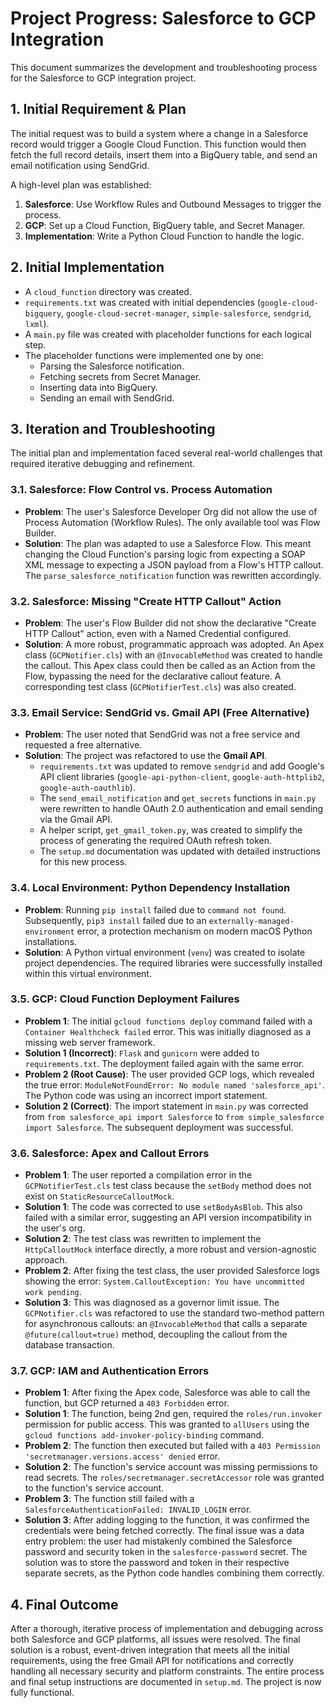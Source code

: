 # Project Progress: Salesforce to GCP Integration

This document summarizes the development and troubleshooting process for the Salesforce to GCP integration project.

## 1. Initial Requirement & Plan

The initial request was to build a system where a change in a Salesforce record would trigger a Google Cloud Function. This function would then fetch the full record details, insert them into a BigQuery table, and send an email notification using SendGrid.

A high-level plan was established:
1.  **Salesforce**: Use Workflow Rules and Outbound Messages to trigger the process.
2.  **GCP**: Set up a Cloud Function, BigQuery table, and Secret Manager.
3.  **Implementation**: Write a Python Cloud Function to handle the logic.

## 2. Initial Implementation

*   A `cloud_function` directory was created.
*   `requirements.txt` was created with initial dependencies (`google-cloud-bigquery`, `google-cloud-secret-manager`, `simple-salesforce`, `sendgrid`, `lxml`).
*   A `main.py` file was created with placeholder functions for each logical step.
*   The placeholder functions were implemented one by one:
    *   Parsing the Salesforce notification.
    *   Fetching secrets from Secret Manager.
    *   Inserting data into BigQuery.
    *   Sending an email with SendGrid.

## 3. Iteration and Troubleshooting

The initial plan and implementation faced several real-world challenges that required iterative debugging and refinement.

### 3.1. Salesforce: Flow Control vs. Process Automation

*   **Problem**: The user's Salesforce Developer Org did not allow the use of Process Automation (Workflow Rules). The only available tool was Flow Builder.
*   **Solution**: The plan was adapted to use a Salesforce Flow. This meant changing the Cloud Function's parsing logic from expecting a SOAP XML message to expecting a JSON payload from a Flow's HTTP callout. The `parse_salesforce_notification` function was rewritten accordingly.

### 3.2. Salesforce: Missing "Create HTTP Callout" Action

*   **Problem**: The user's Flow Builder did not show the declarative "Create HTTP Callout" action, even with a Named Credential configured.
*   **Solution**: A more robust, programmatic approach was adopted. An Apex class (`GCPNotifier.cls`) with an `@InvocableMethod` was created to handle the callout. This Apex class could then be called as an Action from the Flow, bypassing the need for the declarative callout feature. A corresponding test class (`GCPNotifierTest.cls`) was also created.

### 3.3. Email Service: SendGrid vs. Gmail API (Free Alternative)

*   **Problem**: The user noted that SendGrid was not a free service and requested a free alternative.
*   **Solution**: The project was refactored to use the **Gmail API**.
    *   `requirements.txt` was updated to remove `sendgrid` and add Google's API client libraries (`google-api-python-client`, `google-auth-httplib2`, `google-auth-oauthlib`).
    *   The `send_email_notification` and `get_secrets` functions in `main.py` were rewritten to handle OAuth 2.0 authentication and email sending via the Gmail API.
    *   A helper script, `get_gmail_token.py`, was created to simplify the process of generating the required OAuth refresh token.
    *   The `setup.md` documentation was updated with detailed instructions for this new process.

### 3.4. Local Environment: Python Dependency Installation

*   **Problem**: Running `pip install` failed due to `command not found`. Subsequently, `pip3 install` failed due to an `externally-managed-environment` error, a protection mechanism on modern macOS Python installations.
*   **Solution**: A Python virtual environment (`venv`) was created to isolate project dependencies. The required libraries were successfully installed within this virtual environment.

### 3.5. GCP: Cloud Function Deployment Failures

*   **Problem 1**: The initial `gcloud functions deploy` command failed with a `Container Healthcheck failed` error. This was initially diagnosed as a missing web server framework.
*   **Solution 1 (Incorrect)**: `Flask` and `gunicorn` were added to `requirements.txt`. The deployment failed again with the same error.
*   **Problem 2 (Root Cause)**: The user provided GCP logs, which revealed the true error: `ModuleNotFoundError: No module named 'salesforce_api'`. The Python code was using an incorrect import statement.
*   **Solution 2 (Correct)**: The import statement in `main.py` was corrected from `from salesforce_api import Salesforce` to `from simple_salesforce import Salesforce`. The subsequent deployment was successful.

### 3.6. Salesforce: Apex and Callout Errors

*   **Problem 1**: The user reported a compilation error in the `GCPNotifierTest.cls` test class because the `setBody` method does not exist on `StaticResourceCalloutMock`.
*   **Solution 1**: The code was corrected to use `setBodyAsBlob`. This also failed with a similar error, suggesting an API version incompatibility in the user's org.
*   **Solution 2**: The test class was rewritten to implement the `HttpCalloutMock` interface directly, a more robust and version-agnostic approach.
*   **Problem 2**: After fixing the test class, the user provided Salesforce logs showing the error: `System.CalloutException: You have uncommitted work pending`.
*   **Solution 3**: This was diagnosed as a governor limit issue. The `GCPNotifier.cls` was refactored to use the standard two-method pattern for asynchronous callouts: an `@InvocableMethod` that calls a separate `@future(callout=true)` method, decoupling the callout from the database transaction.

### 3.7. GCP: IAM and Authentication Errors

*   **Problem 1**: After fixing the Apex code, Salesforce was able to call the function, but GCP returned a `403 Forbidden` error.
*   **Solution 1**: The function, being 2nd gen, required the `roles/run.invoker` permission for public access. This was granted to `allUsers` using the `gcloud functions add-invoker-policy-binding` command.
*   **Problem 2**: The function then executed but failed with a `403 Permission 'secretmanager.versions.access' denied` error.
*   **Solution 2**: The function's service account was missing permissions to read secrets. The `roles/secretmanager.secretAccessor` role was granted to the function's service account.
*   **Problem 3**: The function still failed with a `SalesforceAuthenticationFailed: INVALID_LOGIN` error.
*   **Solution 3**: After adding logging to the function, it was confirmed the credentials were being fetched correctly. The final issue was a data entry problem: the user had mistakenly combined the Salesforce password and security token in the `salesforce-password` secret. The solution was to store the password and token in their respective separate secrets, as the Python code handles combining them correctly.

## 4. Final Outcome

After a thorough, iterative process of implementation and debugging across both Salesforce and GCP platforms, all issues were resolved. The final solution is a robust, event-driven integration that meets all the initial requirements, using the free Gmail API for notifications and correctly handling all necessary security and platform constraints. The entire process and final setup instructions are documented in `setup.md`. The project is now fully functional.
